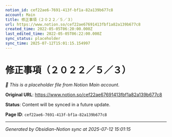```yaml
---
notion_id: cef22ae6-7691-413f-bf1a-82a139b677c8
account: Main
title: 修正事項（２０２２／５／３）
url: https://www.notion.so/cef22ae67691413fbf1a82a139b677c8
created_time: 2022-05-05T06:20:00.000Z
last_edited_time: 2022-05-05T06:22:00.000Z
sync_status: placeholder
sync_time: 2025-07-12T15:01:15.154997
---
```


# 修正事項（２０２２／５／３）

*🔄 This is a placeholder file from Notion Main account.*

**Original URL**: https://www.notion.so/cef22ae67691413fbf1a82a139b677c8

**Status**: Content will be synced in a future update.

**Page ID**: `cef22ae6-7691-413f-bf1a-82a139b677c8`

---

*Generated by Obsidian-Notion sync at 2025-07-12 15:01:15*
